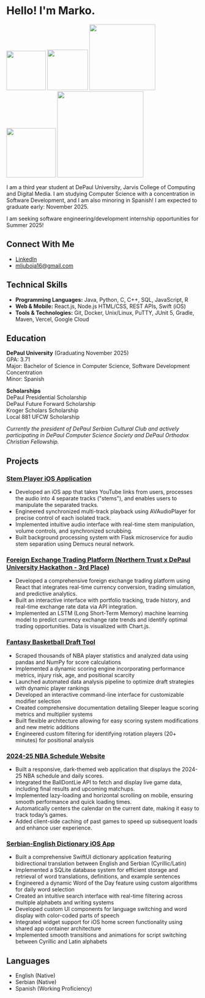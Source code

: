 # Hello! I'm Marko.
<img src="https://media.giphy.com/media/iriJzRreAIEHL4ODDs/giphy.gif" width="103">   <img src="https://media.giphy.com/media/WUHR7AZH7fxHW/giphy.gif" width="106">   <img src="https://media.giphy.com/media/sQpl7yebgk3Pq/giphy.gif" width="172">   <img src="https://media.giphy.com/media/xUPGcmrdRkCaZ5qZ2M/giphy.gif" width="129">   <img src="https://media.giphy.com/media/LoC4zxAHYHbvuIEqqx/giphy.gif" width="225">  

I am a third year student at DePaul University, Jarvis College of Computing and Digital Media. I am studying Computer Science with a concentration in Software Development, and I am also minoring in Spanish! I am expected to graduate early: November 2025.  

I am seeking software engineering/development internship opportunities for Summer 2025!
## Connect With Me
- [LinkedIn](https://www.linkedin.com/in/markoljuboja/)
- mljuboja16@gmail.com

  
## Technical Skills

- **Programming Languages:** Java, Python, C, C++, SQL, JavaScript, R
- **Web & Mobile:** React.js, Node.js HTML/CSS, REST APIs, Swift (iOS)
- **Tools & Technologies:** Git, Docker, Unix/Linux, PuTTY, JUnit 5, Gradle, Maven, Vercel, Google Cloud
  
## Education
**DePaul University** (Graduating November 2025)  
GPA: 3.71  
Major: Bachelor of Science in Computer Science, Software Development Concentration    
Minor: Spanish  

**Scholarships**  
DePaul Presidential Scholarship  
DePaul Future Forward Scholarship  
Kroger Scholars Scholarship  
Local 881 UFCW Scholarship  

*Currently the president of DePaul Serbian Cultural Club and actively participating in DePaul Computer Science Society and DePaul Orthodox Christian Fellowship.*

## Projects

### [Stem Player iOS Application](https://github.com/ljmakaronica/iOS-Stem-Player)
-	Developed an iOS app that takes YouTube links from users, processes the audio into 4 separate tracks ("stems"), and enables users to manipulate the separated tracks.
-	Engineered synchronized multi-track playback using AVAudioPlayer for precise control of each isolated track.
-	Implemented intuitive audio interface with real-time stem manipulation, volume controls, and synchronized scrubbing.
-	Built background processing system with Flask microservice for audio stem separation using Demucs neural network.


### [Foreign Exchange Trading Platform (Northern Trust x DePaul University Hackathon - 3rd Place)](https://depaul-northern-trust-hackathon.vercel.app)

-	Developed a comprehensive foreign exchange trading platform using React that integrates real-time currency conversion, trading simulation, and predictive analytics.
-	Built an interactive interface with portfolio tracking, trade history, and real-time exchange rate data via API integration.
-	Implemented an LSTM (Long Short-Term Memory) machine learning model to predict currency exchange rate trends and identify optimal trading opportunities. Data is visualized with Chart.js.


### [Fantasy Basketball Draft Tool](https://github.com/ljmakaronica/Fantasy-Draft-Tool-for-Sleeper)
- Scraped thousands of NBA player statistics and analyzed data using pandas and NumPy for score calculations  
- Implemented a dynamic scoring engine incorporating performance metrics, injury risk, age, and positional scarcity  
- Launched automated data analysis pipeline to optimize draft strategies with dynamic player rankings  
- Developed an interactive command-line interface for customizable modifier selection  
- Created comprehensive documentation detailing Sleeper league scoring metrics and multiplier systems  
- Built flexible architecture allowing for easy scoring system modifications and new metric additions  
- Engineered custom filtering for identifying rotation players (20+ minutes) for positional analysis


### [2024-25 NBA Schedule Website](https://2024-25-nba-scores.vercel.app)
- Built a responsive, dark-themed web application that displays the 2024-25 NBA schedule and daily scores.  
- Integrated the BallDontLie API to fetch and display live game data, including final results and upcoming matchups.  
- Implemented lazy-loading and horizontal scrolling on mobile, ensuring smooth performance and quick loading times.  
- Automatically centers the calendar on the current date, making it easy to track today’s games.  
- Added client-side caching of past games to speed up subsequent loads and enhance user experience.

 ### [Serbian-English Dictionary iOS App](https://github.com/ljmakaronica/serbDictionaryiOSApp)
- Built a comprehensive SwiftUI dictionary application featuring bidirectional translation between English and Serbian (Cyrillic/Latin)
- Implemented a SQLite database system for efficient storage and retrieval of word translations, definitions, and example sentences
- Engineered a dynamic Word of the Day feature using custom algorithms for daily word selection
- Created an intuitive search interface with real-time filtering across multiple alphabets and writing systems
- Developed custom UI components for language switching and word display with color-coded parts of speech
- Integrated widget support for iOS home screen functionality using shared app container architecture
- Implemented smooth transitions and animations for script switching between Cyrillic and Latin alphabets 


## Languages
- English (Native)
- Serbian (Native)
- Spanish (Working Proficiency)
